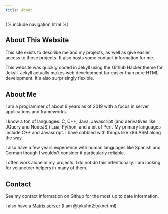 ```yaml
---
title: About
---
```

{% include navigation.html %}

## About This Website

This site exists to describe me and my projects, as well as give easier access to those projects. It also hosts some contact information for me.

This website was quickly coded in Jekyll using the Github Hacker theme for Jekyll.
Jekyll actually makes web development far easier than pure HTML development.
It's also surprisingly flexible.

## About Me

I am a programmer of about 9 years as of 2019 with a focus in server applications and frameworks.

I know a ton of languages: C, C++, Java, Javascript (and derivatives like JQuery and NodeJS,) Lua, Python, and a bit of Perl. My primary languages include C++ and Javascript. I have dabbled with things like x86 ASM along the way.

I also have a few years experience with human languages like Spanish and German though I wouldn't consider it particularly reliable.

I often work alone in my projects. I do not do this intentionally. I am looking for voluneteer helpers in many of them.

## Contact

See my contact information on Github for the most up to date information.

I also have a [Matrix server](https://matrix.tyknet.ml) (I am @tykuhn2:tyknet.ml)
